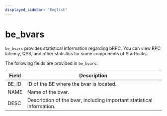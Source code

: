 ```yaml
---
displayed_sidebar: "English"
---
```


# be_bvars

`be_bvars` provides statistical information regarding bRPC. You can view RPC latency, QPS, and other statistics for some components of StarRocks.

The following fields are provided in `be_bvars`:

| **Field** | **Description**                                              |
| --------- | ------------------------------------------------------------ |
| BE_ID     | ID of the BE where the bvar is located.                      |
| NAME      | Name of the bvar.                                            |
| DESC      | Description of the bvar, including important statistical information. |
